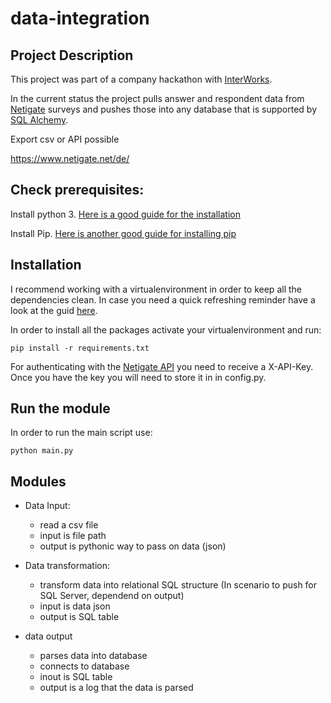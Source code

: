 # data-integration

## Project Description

This project was part of a company hackathon with [InterWorks](www.interworks.com).

In the current status the project pulls answer and respondent data from [Netigate](
https://www.netigate.net/de/) surveys and pushes those into any database that is supported by [SQL Alchemy](http://sqlalche.me/).


Export csv or API possible

https://www.netigate.net/de/


## Check prerequisites:

Install python 3. [Here is a good guide for the installation](https://realpython.com/installing-python/)


Install Pip. [Here is another good guide for installing pip](https://www.makeuseof.com/tag/install-pip-for-python/)

## Installation

I recommend working with a virtualenvironment in order to keep all the dependencies clean. In case you need a quick refreshing reminder have a look at the guid [here](https://docs.python-guide.org/dev/virtualenvs/).

In order to install all the packages activate your virtualenvironment and run:

```
pip install -r requirements.txt
```

For authenticating with the [Netigate API](https://www.netigate.net/api/) you need to receive a X-API-Key. Once you have the key you will need to store it in in config.py.

## Run the module

In order to run the main script use:

```
python main.py
```

## Modules
- Data Input:
   - read a csv file
   - input is file path
  - output is pythonic way to pass on data (json)


- Data transformation:
  - transform data into relational SQL structure (In scenario to push for SQL Server, dependend on output)
  - input is data json
  - output is SQL table

- data output
  - parses data into database
  - connects to database
  - inout is SQL table
  - output is a log that the data is parsed